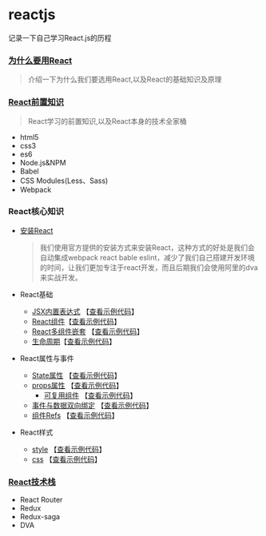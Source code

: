 # reactjs
记录一下自己学习React.js的历程

### [为什么要用React](https://github.com/yxl2628/reactjs/blob/master/Why_React.md)
> 介绍一下为什么我们要选用React,以及React的基础知识及原理

### [React前置知识](https://github.com/yxl2628/reactjs/blob/master/React_Knowledge_Map.md)
> React学习的前置知识,以及React本身的技术全家桶

- html5
- css3
- es6
- Node.js&NPM
- Babel
- CSS Modules(Less、Sass)
- Webpack

### React核心知识
- [安装React](https://github.com/yxl2628/reactjs/blob/master/docs/Insallation.md)
  > 我们使用官方提供的安装方式来安装React，这种方式的好处是我们会自动集成webpack react bable eslint，减少了我们自己搭建开发环境的时间，让我们更加专注于react开发，而且后期我们会使用阿里的dva来实战开发。

- React基础
  - [JSX内置表达式](https://github.com/yxl2628/reactjs/blob/master/docs/basic/React_JSX.md) 【[查看示例代码](https://github.com/yxl2628/reactjs/blob/master/code/jsx)】
  - [React组件](https://github.com/yxl2628/reactjs/blob/master/docs/basic/React_Component.md)【[查看示例代码](https://github.com/yxl2628/reactjs/blob/master/code/component)】
  - [React多组件嵌套](https://github.com/yxl2628/reactjs/blob/master/docs/basic/React_Component.md#多嵌套组件) 【[查看示例代码](https://github.com/yxl2628/reactjs/blob/master/code/multiple_component)】
  - [生命周期](https://github.com/yxl2628/reactjs/blob/master/docs/basic/React_Lifecycle.md)【[查看示例代码](https://github.com/yxl2628/reactjs/blob/master/code/lifecycle)】
- React属性与事件  
  - [State属性](https://github.com/yxl2628/reactjs/blob/master/docs/props&state/react_state.md) 【[查看示例代码](https://github.com/yxl2628/reactjs/blob/master/code/state)】
  - [props属性](https://github.com/yxl2628/reactjs/blob/master/docs/props&state/react_props.md) 【[查看示例代码](https://github.com/yxl2628/reactjs/blob/master/code/props)】
    - [可复用组件](https://github.com/yxl2628/reactjs/blob/master/docs/props&state/reusable_components.md) 【[查看示例代码](https://github.com/yxl2628/reactjs/blob/master/code/reusable_components)】
  - [事件与数据双向绑定](https://github.com/yxl2628/reactjs/blob/master/docs/props&state/event_data_bind.md) 【[查看示例代码](https://github.com/yxl2628/reactjs/blob/master/code/bind)】
  - [组件Refs](https://github.com/yxl2628/reactjs/blob/master/docs/props&state/react_refs.md) 【[查看示例代码](https://github.com/yxl2628/reactjs/blob/master/code/refs)】
- React样式
  - [style](https://github.com/yxl2628/reactjs/blob/master/docs/style&css/react_style.md) 【[查看示例代码](https://github.com/yxl2628/reactjs/blob/master/code/style)】
  - [css](https://github.com/yxl2628/reactjs/blob/master/docs/style&css/react_css.md) 【[查看示例代码](https://github.com/yxl2628/reactjs/blob/master/code/css)】

### [React技术栈](https://github.com/yxl2628/reactjs/blob/master/React_Technology_Ttack.md)
- React Router
- Redux
- Redux-saga
- DVA  
